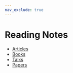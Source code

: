 ```yaml
---
nav_exclude: true
---
```


# Reading Notes

* [Articles](./articles/)
* [Books](./books/)
* [Talks](./talks/)
* [Papers](./papers/)